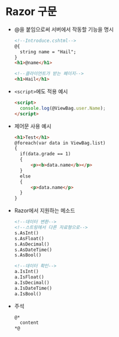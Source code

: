 # Razor 구문

* @을 붙임으로써 서버에서 작동할 기능을 명시

  ```html
  <!--Introduce.cshtml-->
  @{
  	string name = "Hail";
  }
  <h1>@name</h1>
  ```

  ```html
  <!--클라이언트가 받는 페이지-->
  <h1>Hail</h1>
  ```

* `<script>`에도 적용 예시

  ```html
  <script>
  	console.log(@ViewBag.user.Name);
  </script>
  ```

* 제어문 사용 예시

  ```html
  <h1>Test</h1>
  @foreach(var data in ViewBag.list)
  {
  	if(data.grade == 1)
  	{
  		<p><b>data.name</b></p>
  	}
  	else
  	{
  		<p>data.name</p>
  	}
  }
  ```

* Razor에서 지원하는 메소드

  ```html
  <!--데이터 변환-->
  <!--스트링에서 다른 자료형으로-->
  s.AsInt()
  s.AsFloat()
  s.AsDecimal()
  s.AsDateTime()
  s.AsBool()
  
  <!--데이터 확인-->
  a.IsInt()
  a.IsFloat()
  a.IsDecimal()
  a.IsDateTime()
  a.IsBool()
  ```

* 주석

  ```html
  @*
  	content
  *@
  ```

  